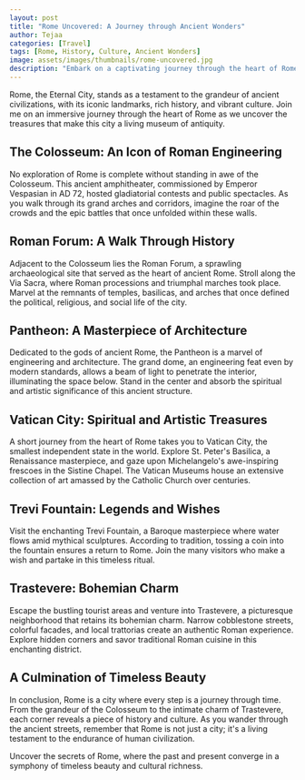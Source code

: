 ```yaml
---
layout: post
title: "Rome Uncovered: A Journey through Ancient Wonders"
author: Tejaa
categories: [Travel]
tags: [Rome, History, Culture, Ancient Wonders]
image: assets/images/thumbnails/rome-uncovered.jpg
description: "Embark on a captivating journey through the heart of Rome, uncovering its ancient wonders and immersing yourself in the rich tapestry of history and culture."
---
```


Rome, the Eternal City, stands as a testament to the grandeur of ancient civilizations, with its iconic landmarks, rich history, and vibrant culture. Join me on an immersive journey through the heart of Rome as we uncover the treasures that make this city a living museum of antiquity.

## The Colosseum: An Icon of Roman Engineering

No exploration of Rome is complete without standing in awe of the Colosseum. This ancient amphitheater, commissioned by Emperor Vespasian in AD 72, hosted gladiatorial contests and public spectacles. As you walk through its grand arches and corridors, imagine the roar of the crowds and the epic battles that once unfolded within these walls.

## Roman Forum: A Walk Through History

Adjacent to the Colosseum lies the Roman Forum, a sprawling archaeological site that served as the heart of ancient Rome. Stroll along the Via Sacra, where Roman processions and triumphal marches took place. Marvel at the remnants of temples, basilicas, and arches that once defined the political, religious, and social life of the city.

## Pantheon: A Masterpiece of Architecture

Dedicated to the gods of ancient Rome, the Pantheon is a marvel of engineering and architecture. The grand dome, an engineering feat even by modern standards, allows a beam of light to penetrate the interior, illuminating the space below. Stand in the center and absorb the spiritual and artistic significance of this ancient structure.

## Vatican City: Spiritual and Artistic Treasures

A short journey from the heart of Rome takes you to Vatican City, the smallest independent state in the world. Explore St. Peter's Basilica, a Renaissance masterpiece, and gaze upon Michelangelo's awe-inspiring frescoes in the Sistine Chapel. The Vatican Museums house an extensive collection of art amassed by the Catholic Church over centuries.

## Trevi Fountain: Legends and Wishes

Visit the enchanting Trevi Fountain, a Baroque masterpiece where water flows amid mythical sculptures. According to tradition, tossing a coin into the fountain ensures a return to Rome. Join the many visitors who make a wish and partake in this timeless ritual.

## Trastevere: Bohemian Charm

Escape the bustling tourist areas and venture into Trastevere, a picturesque neighborhood that retains its bohemian charm. Narrow cobblestone streets, colorful facades, and local trattorias create an authentic Roman experience. Explore hidden corners and savor traditional Roman cuisine in this enchanting district.

## A Culmination of Timeless Beauty

In conclusion, Rome is a city where every step is a journey through time. From the grandeur of the Colosseum to the intimate charm of Trastevere, each corner reveals a piece of history and culture. As you wander through the ancient streets, remember that Rome is not just a city; it's a living testament to the endurance of human civilization.

Uncover the secrets of Rome, where the past and present converge in a symphony of timeless beauty and cultural richness.

